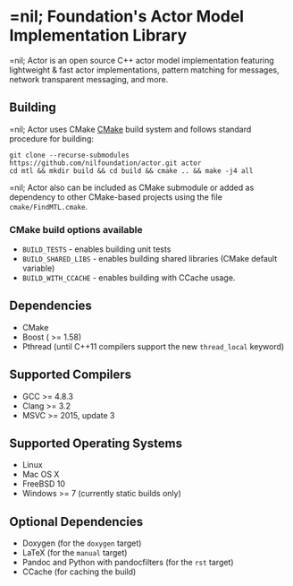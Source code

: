 # =nil; Foundation's Actor Model Implementation Library

=nil; Actor is an open source C++ actor model implementation featuring lightweight & fast actor implementations, pattern matching for messages, network transparent messaging, and more.

## Building

=nil; Actor uses CMake [CMake](http://www.cmake.org/) build system and follows standard procedure for building:

```
git clone --recurse-submodules https://github.com/nilfoundation/actor.git actor
cd mtl && mkdir build && cd build && cmake .. && make -j4 all
```

=nil; Actor also can be included as CMake submodule or added as dependency to other
CMake-based projects using the file `cmake/FindMTL.cmake`.

### CMake build options available

* ```BUILD_TESTS``` - enables building unit tests
* ```BUILD_SHARED_LIBS``` - enables building shared libraries (CMake default variable)
* ```BUILD_WITH_CCACHE``` - enables building with CCache usage.

## Dependencies

* CMake
* Boost ( >= 1.58)
* Pthread (until C++11 compilers support the new `thread_local` keyword)

## Supported Compilers

* GCC >= 4.8.3
* Clang >= 3.2
* MSVC >= 2015, update 3

## Supported Operating Systems

* Linux
* Mac OS X
* FreeBSD 10
* Windows >= 7 (currently static builds only)

## Optional Dependencies

* Doxygen (for the `doxygen` target)
* LaTeX (for the `manual` target)
* Pandoc and Python with pandocfilters (for the `rst` target)
* CCache (for caching the build)
